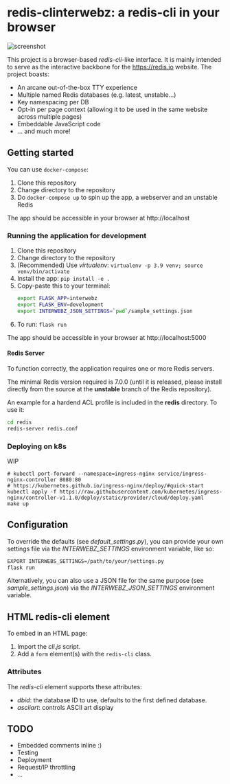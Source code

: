 # redis-clinterwebz: a redis-cli in your browser

![screenshot](screenshot.png)

This project is a browser-based _redis-cli_-like interface.
It is mainly intended to serve as the interactive backbone for the https://redis.io website.
The project boasts:

* An arcane out-of-the-box TTY experience
* Multiple named Redis databases (e.g. latest, unstable...)
* Key namespacing per DB
* Opt-in per page context (allowing it to be used in the same website across multiple pages)
* Embeddable JavaScript code
* ... and much more!

## Getting started

You can use `docker-compose`:

1. Clone this repository
1. Change directory to the repository
1. Do `docker-compose up` to spin up the app, a webserver and an unstable Redis

The app should be accessible in your browser at http://localhost

### Running the application for development

1. Clone this repository
1. Change directory to the repository
1. (Recommended) Use _virtualenv_: `virtualenv -p 3.9 venv; source venv/bin/activate`
1. Install the app: `pip install -e .`
1. Copy-paste this to your terminal:
    ```bash
    export FLASK_APP=interwebz
    export FLASK_ENV=development
    export INTERWEBZ_JSON_SETTINGS=`pwd`/sample_settings.json
    ```
1. To run: `flask run`

The app should be accessible in your browser at http://localhost:5000
#### Redis Server

To function correctly, the application requires one or more Redis servers.

The minimal Redis version required is 7.0.0 (until it is released, please install directly from the source at the __unstable__ branch of the Redis repository).

An example for a hardend ACL profile is included in the __redis__ directory. To use it:

```bash
cd redis
redis-server redis.conf
```

### Deploying on k8s

WIP

```
# kubectl port-forward --namespace=ingress-nginx service/ingress-nginx-controller 8080:80
# https://kubernetes.github.io/ingress-nginx/deploy/#quick-start
kubectl apply -f https://raw.githubusercontent.com/kubernetes/ingress-nginx/controller-v1.1.0/deploy/static/provider/cloud/deploy.yaml
make up
```

## Configuration

To override the defaults (see _default_settings.py_), you can provide your own settings file via the _INTERWEBZ_SETTINGS_ environment variable, like so:

```bash
EXPORT INTERWEBS_SETTINGS=/path/to/your/settings.py
flask run
```

Alternatively, you can also use a JSON file for the same purpose (see _sample_settings.json_) via the _INTERWEBZ_JSON_SETTINGS_ environment variable.

## HTML redis-cli element

To embed in an HTML page:

1. Import the _cli.js_ script.
2. Add a `form` element(s) with the `redis-cli` class.

### Attributes

The _redis-cli_ element supports these attributes:

* _dbid_: the database ID to use, defaults to the first defined database.
* _asciiart_: controls ASCII art display

## TODO

* Embedded comments inline :)
* Testing
* Deployment
* Request/IP throttling
* ...